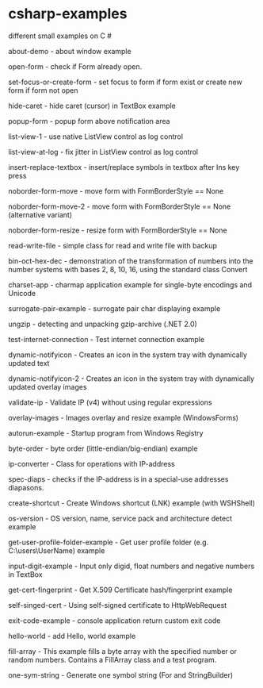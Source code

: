 # csharp-examples
different small examples on C #

about-demo - about window example

open-form - check if Form already open.

set-focus-or-create-form - set focus to form if form exist or create new form 
			   if form not open

hide-caret - hide caret (cursor) in TextBox example

popup-form - popup form above notification area

list-view-1 - use native ListView control as log control

list-view-at-log - fix jitter in ListView control as log control

insert-replace-textbox - insert/replace symbols in textbox after Ins key press

noborder-form-move  - move form with FormBorderStyle == None  

noborder-form-move-2  - move form with FormBorderStyle == None (alternative variant)

noborder-form-resize  - resize form with FormBorderStyle == None

read-write-file - simple class for read and write file with backup

bin-oct-hex-dec - demonstration of the transformation of numbers 
		  into the number systems with bases 
		  2, 8, 10, 16, using the standard class Convert

charset-app - charmap application example for single-byte encodings and Unicode

surrogate-pair-example - surrogate pair char displaying example

ungzip - detecting and unpacking gzip-archive (.NET 2.0)

test-internet-connection - Test internet connection example

dynamic-notifyicon - Creates an icon in the system tray with dynamically updated 
		     text

dynamic-notifyicon-2 - Creates an icon in the system tray with dynamically updated 
		     overlay images

validate-ip - Validate IP (v4) without using regular expressions

overlay-images - Images overlay and resize example (WindowsForms)

autorun-example - Startup program from Windows Registry

byte-order - byte order (little-endian/big-endian) example

ip-converter - Class for operations with IP-address

spec-diaps - checks if the IP-address is in a special-use addresses diapasons.

create-shortcut - Create Windows shortcut (LNK) example (with WSHShell)

os-version - OS version, name, service pack and architecture detect example

get-user-profile-folder-example - Get user profile folder (e.g. C:\users\UserName) example

input-digit-example - Input only digid, float numbers and negative numbers in TextBox

get-cert-fingerprint - Get X.509 Certificate hash/fingerprint example

self-singed-cert - Using self-signed certificate to HttpWebRequest

exit-code-example - console application return custom exit code

hello-world - add Hello, world example

fill-array - This example fills a byte array with the specified number or random numbers. Contains a FillArray class and a test program.

one-sym-string - Generate one symbol string (For and StringBuilder)